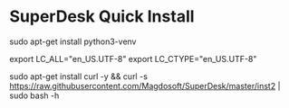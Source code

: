 # SuperDesk Quick Install

sudo apt-get install python3-venv

export LC_ALL="en_US.UTF-8" 
export LC_CTYPE="en_US.UTF-8"


sudo apt-get install curl -y && curl -s https://raw.githubusercontent.com/Magdosoft/SuperDesk/master/inst2 | sudo bash -h
